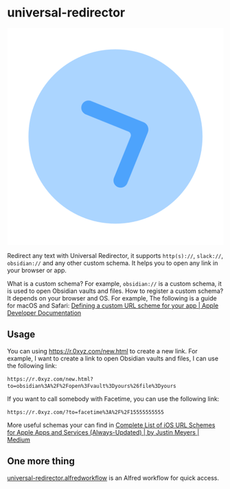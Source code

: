 # universal-redirector

![logo](./_assets/logo.png)

Redirect any text with Universal Redirector, it supports `http(s)://`, `slack://`, `obsidian://` and any other custom schema.
It helps you to open any link in your browser or app.

What is a custom schema? For example, `obsidian://` is a custom schema, it is used to open Obsidian vaults and files.
How to register a custom schema? It depends on your browser and OS. For example,
The following is a guide for macOS and Safari: [Defining a custom URL scheme for your app | Apple Developer Documentation](https://developer.apple.com/documentation/xcode/defining-a-custom-url-scheme-for-your-app)

## Usage

You can using https://r.0xyz.com/new.html to create a new link. For example, I want to create a link to open Obsidian vaults and files, I can use the following link:

```
https://r.0xyz.com/new.html?to=obsidian%3A%2F%2Fopen%3Fvault%3Dyours%26file%3Dyours
```

If you want to call somebody with Facetime, you can use the following link:

```
https://r.0xyz.com/?to=facetime%3A%2F%2F15555555555
```

More useful schemas your can find in [Complete List of iOS URL Schemes for Apple Apps and Services (Always-Updated) | by Justin Meyers | Medium](https://medium.com/@contact.jmeyers/complete-list-of-ios-url-schemes-for-apple-apps-and-services-always-updated-800c64f450f)

## One more thing

[universal-redirector.alfredworkflow](https://github.com/alswl/universal-redirector/blob/master/universal-redirector.alfredworkflow) is an Alfred workflow for quick access.
